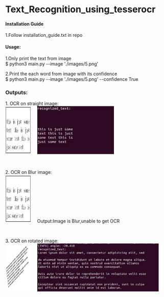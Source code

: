 # Text_Recognition_using_tesserocr
<H4> Installation Guide </h4>
1.Follow installation_guide.txt in repo<br>

<h4> Usage:</h4>
1.Only print the text from image<br>
$ python3 main.py --image './images/5.png'<br>

2.Print the each word from image with its confidence<br>
$ python3 main.py --image './images/5.png' --confidence True<br>

<h3>Outputs: </h3>
<p>
 1. OCR on straight image:<br>
 <img src="images/5.png", height="150", width="80"></img>&nbsp&nbsp&nbsp&nbsp
 <img src="images/op_5.png", height="150",width="80"></img><br>
 </p><br>
 
<p>
 2. OCR on Blur image:<br>
 <img src="images/5.png", height="150", width="80"></img>&nbsp&nbsp&nbsp&nbsp
 Output:Image is Blur,unable to get OCR
 </p><br>
 
<p>
 3. OCR on rotated image:<br>
 <img src="images/1.jpg", height="150", width="80"></img>&nbsp&nbsp&nbsp&nbsp
 <img src="images/op_1.png", height="150",width="80"></img><br>
 </p><br>
 

 
 

